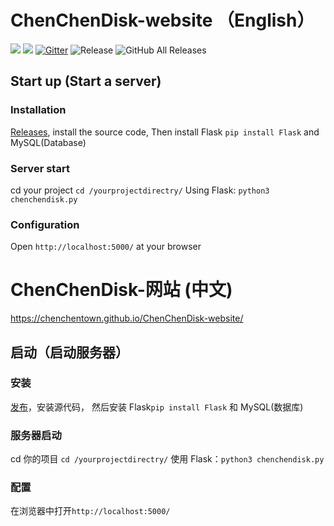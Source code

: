 # ChenChenDisk-website （English）
![](https://img.shields.io/github/stars/ehang-io/nps.svg)   ![](https://img.shields.io/github/forks/ehang-io/nps.svg)
[![Gitter](https://badges.gitter.im/cnlh-nps/community.svg)](https://gitter.im/cnlh-nps/community?utm_source=badge&utm_medium=badge&utm_campaign=pr-badge)
![Release](https://github.com/ehang-io/nps/workflows/Release/badge.svg)
![GitHub All Releases](https://img.shields.io/github/downloads/ehang-io/nps/total)
## Start up (Start a server)
### Installation
[Releases](https://github.com/ChenChenTown/ChenChenDisk-website/releases), install the source code, 
Then install Flask ```pip install Flask``` and MySQL(Database)
### Server start 
cd your project ```cd /yourprojectdirectry/```
Using Flask: ```python3 chenchendisk.py```
### Configuration
Open ```http://localhost:5000/``` at your browser

# ChenChenDisk-网站 (中文)
https://chenchentown.github.io/ChenChenDisk-website/
## 启动（启动服务器）
### 安装
[发布](https://github.com/ChenChenTown/ChenChenDisk-website/releases)，安装源代码，
然后安装 Flask```pip install Flask``` 和 MySQL(数据库)
### 服务器启动
cd 你的项目 ```cd /yourprojectdirectry/```
使用 Flask：```python3 chenchendisk.py```
### 配置
在浏览器中打开```http://localhost:5000/```
